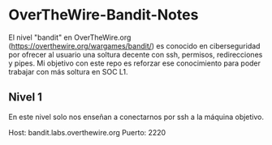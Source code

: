 # OverTheWire-Bandit-Notes
El nivel "bandit" en OverTheWire.org (https://overthewire.org/wargames/bandit/) es conocido en ciberseguridad por ofrecer al usuario una soltura decente con ssh, permisos, redirecciones y pipes. Mi objetivo con este repo es reforzar ese conocimiento para poder trabajar con más soltura en SOC L1.

## Nivel 1
En este nivel solo nos enseñan a conectarnos por ssh a la máquina objetivo.

Host: bandit.labs.overthewire.org
Puerto: 2220



